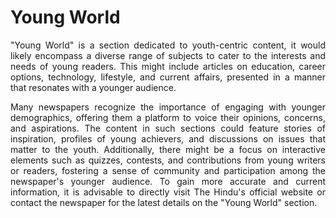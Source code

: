 # Young World


<p align = justify> "Young World" is a section dedicated to youth-centric content, it would likely encompass a diverse range of subjects to cater to the interests and needs of young readers. This might include articles on education, career options, technology, lifestyle, and current affairs, presented in a manner that resonates with a younger audience.</p>

<p align = justify>Many newspapers recognize the importance of engaging with younger demographics, offering them a platform to voice their opinions, concerns, and aspirations. The content in such sections could feature stories of inspiration, profiles of young achievers, and discussions on issues that matter to the youth. Additionally, there might be a focus on interactive elements such as quizzes, contests, and contributions from young writers or readers, fostering a sense of community and participation among the newspaper's younger audience. To gain more accurate and current information, it is advisable to directly visit The Hindu's official website or contact the newspaper for the latest details on the "Young World" section.</p>
